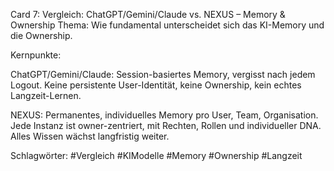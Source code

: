 Card 7: Vergleich: ChatGPT/Gemini/Claude vs. NEXUS – Memory & Ownership
Thema: Wie fundamental unterscheidet sich das KI-Memory und die Ownership.

Kernpunkte:

ChatGPT/Gemini/Claude: Session-basiertes Memory, vergisst nach jedem Logout. Keine persistente User-Identität, keine Ownership, kein echtes Langzeit-Lernen.

NEXUS: Permanentes, individuelles Memory pro User, Team, Organisation. Jede Instanz ist owner-zentriert, mit Rechten, Rollen und individueller DNA. Alles Wissen wächst langfristig weiter.

Schlagwörter: #Vergleich #KIModelle #Memory #Ownership #Langzeit